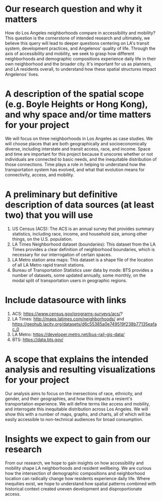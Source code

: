 # Our research question and why it matters
How do Los Angeles neighborhoods compare in accessibility and mobility? This question is the cornerstone of intended research and ultimately, we believe this query will lead to deeper questions centering on LA's transit system, development practices, and Angelenos' quality of life. Through the axis of accessibility and mobility, we seek to grasp how different neighborhoods and demographic compositions experience daily life in their own neighborhood and the broader city. It's important for us as planners, and LA residents overall, to understand how these spatial structures impact Angelenos’ lives. 

# A description of the spatial scope (e.g. Boyle Heights or Hong Kong), and why space and/or time matters for your project
We will focus on three neighborhoods in Los Angeles as case studies. We will choose places that are both geographically and socioeconomically diverse, including interstate and transit access, race, and income. Space and time are important for this project because it unscores whether or not individuals are connected to basic needs, and the inequitable distribution of those connections. Time plays a role in helping to understand how the transportation system has evolved, and what that evolution means for connectivity, access, and mobility. 

# A preliminary but definitive description of data sources (at least two) that you will use
1. US Census (ACS): The ACS is an annual survey that provides summary statistics, including race, income, and household size, among other things, on the U.S. population. 
2. LA Times Neighborhood dataset (boundaries): This dataset from the LA Times provides a clear definition of neighborhood boundaries, which is necessary for our interrogation of certain spaces. 
3. LA Metro station area maps: This dataset is a shape file of the location of all LA Metro rapid transit stations.
4. Bureau of Transportation Statistics user data by mode: BTS provides a number of datasets, some updated annually, some monthly, on the modal split of transportation users in geographic regions. 

# Include datasource with links
1. ACS: https://www.census.gov/programs-surveys/acs/?
2. LA Times: http://maps.latimes.com/neighborhoods/ and https://geohub.lacity.org/datasets/d6c55385a0e749519f238b77135eafac_0
3. LA Metro: https://developer.metro.net/bus-rail-gis-data/
4. BTS: https://data.bts.gov/ 

# A scope that explains the intended analysis and resulting visualizations for your project 
Our analysis aims to focus on the inersections of race, ethnicity, and gender, and their geographies, and how this impacts a resient's transportation experience. We will define terms like access and mobility, and interrogate this inequitable distribution across Los Angeles. We will show this with a number of maps, graphs, and charts, all of which will be easily accessible to non-technical audiences for broad consumption. 

# Insights we expect to gain from our research
From our research, we hope to gain insights on how accessibility and mobility shape LA neighborhoods and resident wellbeing. We are curious how the intersection of demographic compositions and neighborhood location can radically change how residents experience daily life. Where inequities exist, we hope to understand how spatial patterns combined with historical context created uneven development and disproportionate access.  

